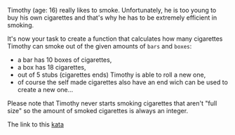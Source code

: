 
Timothy (age: 16) really likes to smoke. Unfortunately, he is too young to buy his own cigarettes and that's why he has to be extremely efficient in smoking.

It's now your task to create a function that calculates how many cigarettes Timothy can smoke out of the given amounts of `bars` and `boxes`:
* a bar has 10 boxes of cigarettes,
* a box has 18 cigarettes,
* out of 5 stubs (cigarettes ends) Timothy is able to roll a new one,
* of course the self made cigarettes also have an end wich can be used to create a new one...

Please note that Timothy never starts smoking cigarettes that aren't "full size" so the amount of smoked cigarettes is always an integer.  

The link to this [kata](https://www.codewars.com/kata/smoking-timmy/java)
